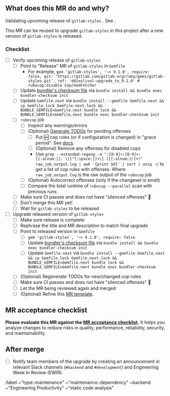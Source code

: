 <!-- Title suggestion: Upgrade `gitlab-styles` to <VERSION X.Y.Z> - dry-run -->

## What does this MR do and why?

Validating upcoming release of `gitlab-styles` <VERSION X.Y.Z>. See <LINK TO RELEASE MR>.

This MR can be reused to upgrade `gitlab-styles` in this project after a new version of `gitlab-styles` is released.

### Checklist

- [ ] Verify upcoming release of `gitlab-styles`
  - [ ] Point to "Release" MR of `gitlab-styles` in `Gemfile`
    - For example, `gem 'gitlab-styles', '~> 9.1.0', require: false, git: 'https://gitlab.com/gitlab-org/ruby/gems/gitlab-styles.git', ref: 'ddieulivol-upgrade_to_9.1.0' # rubocop:disable Cop/GemFetcher`
  - [ ] Update [bundler's checksum file](https://docs.gitlab.com/ee/development/gemfile.html#updating-the-checksum-file) via `bundle install && bundle exec bundler-checksum init`
  - [ ] Update `Gemfile.next` via `bundle install --gemfile Gemfile.next && cp Gemfile.lock Gemfile.next.lock && BUNDLE_GEMFILE=Gemfile.next bundle lock && BUNDLE_GEMFILE=Gemfile.next bundle exec bundler-checksum init`
  - [ ] `rubocop` job
    - [ ] Inspect any warnings/errors
    - [ ] (Optional) [Generate TODOs](https://docs.gitlab.com/ee/development/rubocop_development_guide.html#resolving-rubocop-exceptions) for pending offenses
      - [ ] Put :new: cop rules (or if configuration is changed) in "grace period". See [docs](https://docs.gitlab.com/ee/development/rubocop_development_guide.html#enabling-a-new-cop).
      - [ ] (Optional) Remove any offenses for disabled cops
      - Use `grep --extended-regexp -o ":[0-9]+:[0-9]+: [[:alnum:]]: \[[^[:space:]]+\] ([[:alnum:]/]+)" raw_job_output.log | awk '{print $4}' | sort | uniq -c` to get a list of cop rules with offenses. Where `raw_job_output.log` is the raw output of the `rubocop` job
    - [ ] (Optional) Autocorrect offenses (only if the changeset is small)
    - [ ] Compare the total runtime of `rubocop --parallel` scan with previous runs
  - [ ] Make sure CI passes and does not have "silenced offenses" :green_heart:
  - [ ] Don't merge this MR yet!
  - [ ] Wait for `gitlab-styles` to be released
- [ ] Upgrade released version of `gitlab-styles`
  - [ ] Make sure release is complete
  - [ ] Rephrase the title and MR description to match final upgrade
  - [ ] Point to released version in `Gemfile`
    - [ ] `gem 'gitlab-styles', '~> 9.1.0', require: false`
    - [ ] Update [bundler's checksum file](https://docs.gitlab.com/ee/development/gemfile.html#updating-the-checksum-file) via `bundle install && bundle exec bundler-checksum init`
    - [ ] Update `Gemfile.next` via `bundle install --gemfile Gemfile.next && cp Gemfile.lock Gemfile.next.lock && BUNDLE_GEMFILE=Gemfile.next bundle lock && BUNDLE_GEMFILE=Gemfile.next bundle exec bundler-checksum init`
  - [ ] (Optional) Regenerate TODOs for new/changed cop rules
  - [ ] Make sure CI passes and does not have "silenced offenses" :green_heart:
  - [ ] Let the MR being reviewed again and merged
  - [ ] (Optional) Refine this [MR template](https://gitlab.com/gitlab-org/gitlab/-/blob/master/.gitlab/merge_request_templates/New%20Version%20of%20gitlab-styles.md).

## MR acceptance checklist

**Please evaluate this MR against the [MR acceptance checklist](https://docs.gitlab.com/ee/development/code_review.html#acceptance-checklist).**
It helps you analyze changes to reduce risks in quality, performance, reliability, security, and maintainability.

## After merge

- [ ] Notify team members of the upgrade by creating an announcement in relevant Slack channels (`#backend` and `#development`)
and Engineering Week In Review (EWIR).

/label ~"type::maintenance" ~"maintenance::dependency"  ~backend ~"Engineering Productivity" ~"static code analysis" 
